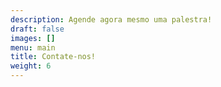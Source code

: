 ```yaml
---
description: Agende agora mesmo uma palestra!
draft: false
images: []
menu: main
title: Contate-nos!
weight: 6
---
```

